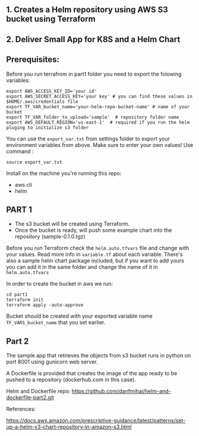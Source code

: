 ## 1. Creates a Helm repository using AWS S3 bucket using Terraform
## 2. Deliver Small App for K8S and a Helm Chart


## Prerequisites:

Before you run terrafrom in part1 folder you need to export the folowing variables:
```
export AWS_ACCESS_KEY_ID='your id'
export AWS_SECRET_ACCESS_KEY='your key' # you can find these values in $HOME/.aws/credentials file
export TF_VAR_bucket_name='your-helm-repo-bucket-name' # name of your bucket
export TF_VAR_folder_to_upload='sample'  # repository folder name
export AWS_DEFAULT_REGION='us-east-1'  # required if you run the helm pluging to initialize s3 folder
```
You can use the `export_var.txt` from settings folder to export your environment variables from above. Make sure to enter your own values! Use command :
```
source export_var.txt
```

Install on the machine you're running this repo:
- aws cli 
- helm

## PART 1

- The s3 bucket will be created using Terraform.
- Once the bucket is ready, will push some example chart into the repository (sample-0.1.0.tgz)

Before you run Terraform check the `helm.auto.tfvars` file and change with your values. Read more info in `variable.tf` about each variable.
There's also a sample helm chart package included, but if you want to add yours you can add it in the same folder and change the name of it in `helm.auto.tfvars`

In order to create the bucket in aws we run:
```
cd part1
terraform init
terraform apply -auto-approve
```
Bucket should be created with your exported variable name `TF_VARS_bucket_name` that you set earlier.


## Part 2

The sample app that retrieves the objects from s3 bucket runs in python on port 8001 using gunicorn web server.

A Dockerfile is provided that creates the image of the app ready to be pushed to a repository (dockerhub.com in this case).

Helm and Dockerfile repo: https://github.com/danfmihai/helm-and-dockerfile-part2.git



References:

https://docs.aws.amazon.com/prescriptive-guidance/latest/patterns/set-up-a-helm-v3-chart-repository-in-amazon-s3.html

